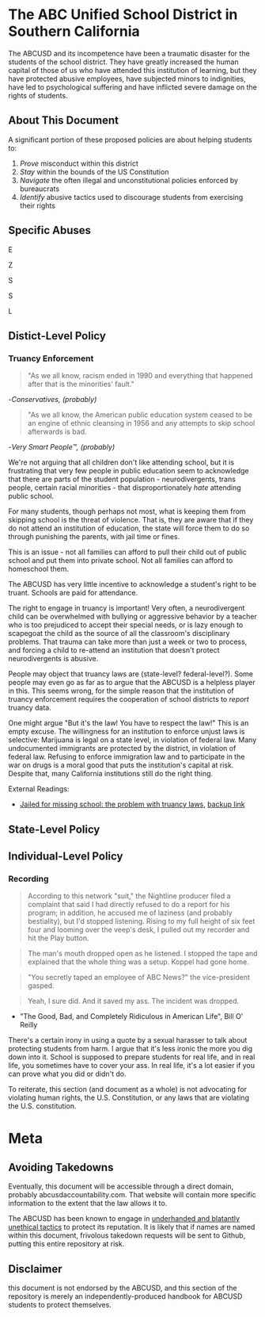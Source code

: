 # The ABC Unified School District in Southern California

The ABCUSD and its incompetence have been a traumatic disaster for the students of the school district. They have greatly increased the human capital of those of us who have attended this institution of learning, but they have protected abusive employees, have subjected minors to indignities, have led to psychological suffering and have inflicted severe damage on the rights of students.

## About This Document

A significant portion of these proposed policies are about helping students to:

1. *Prove* misconduct within this district
2. *Stay* within the bounds of the US Constitution
3. *Navigate* the often illegal and unconstitutional policies enforced by bureaucrats
4. *Identify* abusive tactics used to discourage students from exercising their rights

## Specific Abuses

E

Z

S

S

L

## Distict-Level Policy

### Truancy Enforcement

> "As we all know, racism ended in 1990 and everything that happened after that is the minorities' fault."

-*Conservatives, (probably)*

> "As we all know, the American public education system ceased to be an engine of ethnic cleansing in 1956 and any attempts to skip school afterwards is bad.

-*Very Smart People™, (probably)*
	
We're not arguing that all children don't like attending school, but it is frustrating that very few people in public education seem to acknowledge that there are parts of the student population - neurodivergents, trans people, certain racial minorities - that disproportionately *hate* attending public school.

For many students, though perhaps not most, what is keeping them from skipping school is the threat of violence. That is, they are aware that if they do not attend an institution of education, the state will force them to do so through punishing the parents, with jail time or fines.

This is an issue - not all families can afford to pull their child out of public school and put them into private school. Not all families can afford to homeschool them. 

The ABCUSD has very little incentive to acknowledge a student's right to be truant. Schools are paid for attendance. 

The right to engage in truancy is important! Very often, a neurodivergent child can be overwhelmed with bullying or aggressive behavior by a teacher who is too prejudiced to accept their special needs, or is lazy enough to scapegoat the child as the source of all the classroom's disciplinary problems. That trauma can take more than just a week or two to process, and forcing a child to re-attend an institution that doesn't protect neurodivergents is abusive.

People may object that truancy laws are (state-level? federal-level?). Some people may even go as far as to argue that the ABCUSD is a helpless player in this. This seems wrong, for the simple reason that the institution of truancy enforcement requires the cooperation of school districts to *report* truancy data.

One might argue "But it's the law! You have to respect the law!" This is an empty excuse. The willingness for an institution to enforce unjust laws is selective: Marijuana is legal on a state level, in violation of federal law. Many undocumented immigrants are protected by the district, in violation of federal law. Refusing to enforce immigration law and to participate in the war on drugs is a moral good that puts the institution's capital at risk. Despite that, many California institutions still do the right thing.

External Readings:

- [Jailed for missing school: the problem with truancy laws](https://reason.com/2015/06/06/jail-for-missed-days-at-school-the-madne/), [backup link](https://web.archive.org/web/20200523062706/https://www.overlawyered.com/2015/06/truancy/)

## State-Level Policy

## Individual-Level Policy

### Recording

> According to this network "suit," the Nightline producer filed a complaint that said I had directly refused to do a report for his program; in addition, he accused me of laziness (and probably bestiality), but I'd stopped listening. Rising to my full height of six feet four and looming over the veep's desk, I pulled out my recorder and hit the Play button.

> The man's mouth dropped open as he listened. I stopped the tape and explained that the whole thing was a setup. Koppel had gone home. 

> "You secretly taped an employee of ABC News?" the vice-president gasped.

> Yeah, I sure did. And it saved my ass. The incident was dropped. 

- "The Good, Bad, and Completely Ridiculous in American Life", Bill O' Reilly

There's a certain irony in using a quote by a sexual harasser to talk about protecting students from harm. I argue that it's less ironic the more you dig down into it. School is supposed to prepare students for real life, and in real life, you sometimes have to cover your ass. In real life, it's a lot easier if you can prove what you did or didn't do.

To reiterate, this section (and document as a whole) is not advocating for violating human rights, the U.S. Constitution, or any laws that are violating the U.S. constitution.

# Meta

## Avoiding Takedowns

Eventually, this document will be accessible through a direct domain, probably abcusdaccountability.com. That website will contain more specific information to the extent that the law allows it to.

The ABCUSD has been known to engage in [underhanded and blatantly unethical tactics](https://www.city-journal.org/html/silencing-whistleblower-11150.html) to protect its reputation. It is likely that if names are named within this document, frivolous takedown requests will be sent to Github, putting this entire repository at risk.

## Disclaimer 

this document is not endorsed by the ABCUSD, and this section of the repository is merely an independently-produced handbook for ABCUSD students to protect themselves.